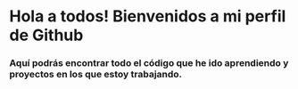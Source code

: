 # Hola a todos! Bienvenidos a mi perfil de Github


### Aquí podrás encontrar todo el código que he ido aprendiendo y proyectos en los que estoy trabajando.
